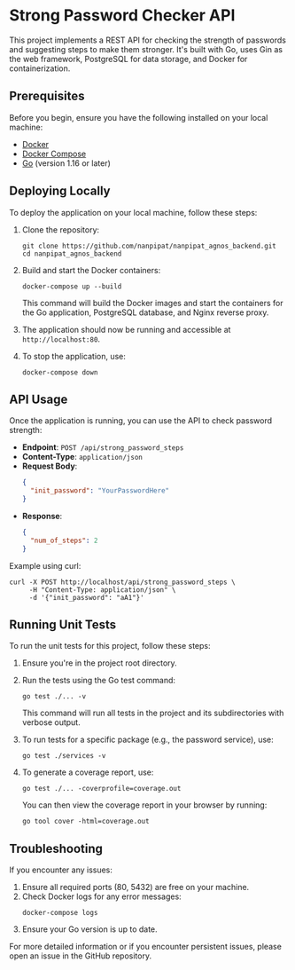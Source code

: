 # Strong Password Checker API

This project implements a REST API for checking the strength of passwords and suggesting steps to make them stronger. It's built with Go, uses Gin as the web framework, PostgreSQL for data storage, and Docker for containerization.

## Prerequisites

Before you begin, ensure you have the following installed on your local machine:

- [Docker](https://www.docker.com/get-started)
- [Docker Compose](https://docs.docker.com/compose/install/)
- [Go](https://golang.org/doc/install) (version 1.16 or later)

## Deploying Locally

To deploy the application on your local machine, follow these steps:

1. Clone the repository:

   ```
   git clone https://github.com/nanpipat/nanpipat_agnos_backend.git
   cd nanpipat_agnos_backend
   ```

2. Build and start the Docker containers:

   ```
   docker-compose up --build
   ```

   This command will build the Docker images and start the containers for the Go application, PostgreSQL database, and Nginx reverse proxy.

3. The application should now be running and accessible at `http://localhost:80`.

4. To stop the application, use:
   ```
   docker-compose down
   ```

## API Usage

Once the application is running, you can use the API to check password strength:

- **Endpoint**: `POST /api/strong_password_steps`
- **Content-Type**: `application/json`
- **Request Body**:
  ```json
  {
    "init_password": "YourPasswordHere"
  }
  ```
- **Response**:
  ```json
  {
    "num_of_steps": 2
  }
  ```

Example using curl:

```
curl -X POST http://localhost/api/strong_password_steps \
     -H "Content-Type: application/json" \
     -d '{"init_password": "aA1"}'
```

## Running Unit Tests

To run the unit tests for this project, follow these steps:

1. Ensure you're in the project root directory.

2. Run the tests using the Go test command:

   ```
   go test ./... -v
   ```

   This command will run all tests in the project and its subdirectories with verbose output.

3. To run tests for a specific package (e.g., the password service), use:

   ```
   go test ./services -v
   ```

4. To generate a coverage report, use:

   ```
   go test ./... -coverprofile=coverage.out
   ```

   You can then view the coverage report in your browser by running:

   ```
   go tool cover -html=coverage.out
   ```

## Troubleshooting

If you encounter any issues:

1. Ensure all required ports (80, 5432) are free on your machine.
2. Check Docker logs for any error messages:
   ```
   docker-compose logs
   ```
3. Ensure your Go version is up to date.

For more detailed information or if you encounter persistent issues, please open an issue in the GitHub repository.
